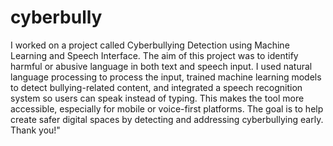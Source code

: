 # cyberbully
I worked on a project called Cyberbullying Detection using Machine Learning and Speech Interface. The aim of this project was to identify harmful or abusive language in both text and speech input. I used natural language processing to process the input, trained machine learning models to detect bullying-related content, and integrated a speech recognition system so users can speak instead of typing. This makes the tool more accessible, especially for mobile or voice-first platforms. The goal is to help create safer digital spaces by detecting and addressing cyberbullying early. Thank you!"
